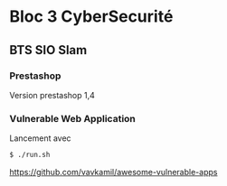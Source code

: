# Bloc 3 CyberSecurité

## BTS SIO Slam

### Prestashop

Version prestashop 1,4

### Vulnerable Web Application

Lancement avec
```bash
$ ./run.sh
```





https://github.com/vavkamil/awesome-vulnerable-apps